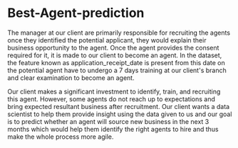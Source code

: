# Best-Agent-prediction

The manager at our client are primarily responsible for recruiting the agents once they identified the potential applicant, they would explain their business opportunity to the agent. Once the agent provides the consent required for it, it is made to our client to become an agent. In the dataset, the feature known as application_receipt_date is present from this date on the potential agent have to undergo a 7 days training at our client's branch and clear examination to become an agent.

Our client makes a significant investment to identify, train, and recruiting this agent. However, some agents do not reach up to expectations and bring expected resultant business after recruitment. Our client wants a data scientist to help them provide insight using the data given to us and our goal is to predict whether an agent will source new business in the next 3 months which would help them identify the right agents to hire and thus make the whole process more agile.
